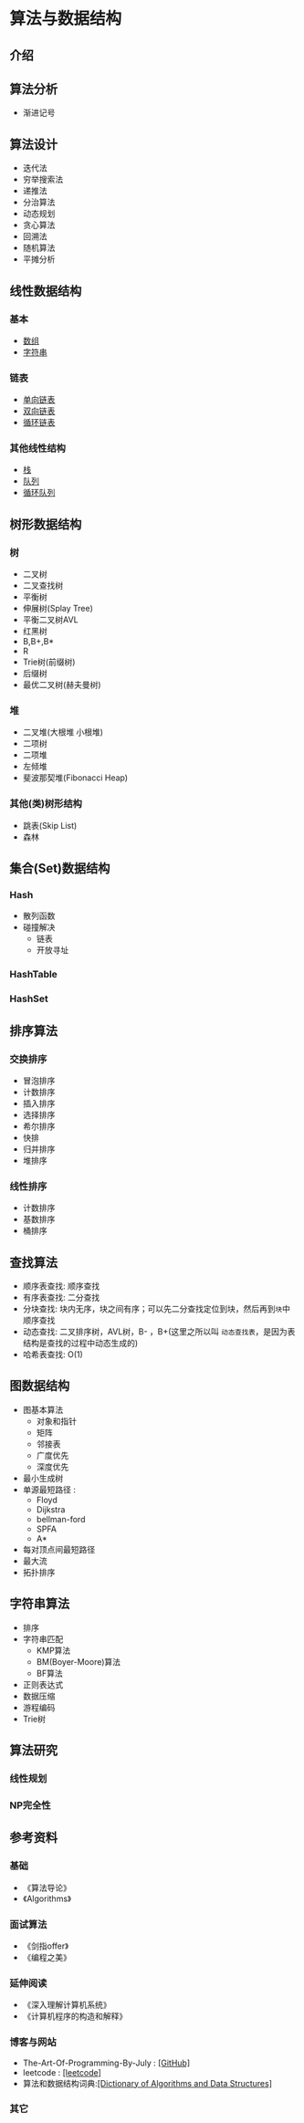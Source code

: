 # 算法与数据结构

## 介绍

## 算法分析

* 渐进记号

## 算法设计

* 迭代法
* 穷举搜索法
* 递推法
* 分治算法
* 动态规划
* 贪心算法
* 回溯法
* 随机算法
* 平摊分析

## 线性数据结构

### 基本

* [数组](./线性数据结构/1.Array.md)
* [字符串](./线性数据结构/2.String.md)

### 链表

* [单向链表](./线性数据结构/3.LinkedList.md)
* [双向链表](./线性数据结构/4.DoubleLinkedList.md)
* [循环链表](./线性数据结构/5.CircleLinkedList.md)

### 其他线性结构

* [栈](./线性数据结构/6.Stack.md)
* [队列](./线性数据结构/7.Queue.md)
* [循环队列](./线性数据结构/8.CircleQueue.md)

## 树形数据结构

### 树

* 二叉树
* 二叉查找树
* 平衡树
* 伸展树(Splay Tree)
* 平衡二叉树AVL
* 红黑树
* B,B+,B*
* R
* Trie树(前缀树)
* 后缀树
* 最优二叉树(赫夫曼树)

### 堆

* 二叉堆(大根堆 小根堆)
* 二项树
* 二项堆
* 左倾堆
* 斐波那契堆(Fibonacci Heap)

### 其他(类)树形结构

* 跳表(Skip List)
* 森林

## 集合(Set)数据结构

### Hash

* 散列函数
* 碰撞解决
  * 链表
  * 开放寻址

### HashTable

### HashSet

## 排序算法

### 交换排序

* 冒泡排序
* 计数排序
* 插入排序
* 选择排序
* 希尔排序
* 快排
* 归并排序
* 堆排序

### 线性排序

* 计数排序
* 基数排序
* 桶排序
  
## 查找算法  

* 顺序表查找: 顺序查找  
* 有序表查找: 二分查找  
* 分块查找: 块内无序，块之间有序；可以先二分查找定位到块，然后再到`块`中顺序查找  
* 动态查找: 二叉排序树，AVL树，B- ，B+(这里之所以叫 `动态查找表`，是因为表结构是查找的过程中动态生成的)
* 哈希表查找: O(1)

## 图数据结构

* 图基本算法
  * 对象和指针
  * 矩阵
  * 邻接表
  * 广度优先
  * 深度优先
* 最小生成树
* 单源最短路径 :
  * Floyd
  * Dijkstra
  * bellman-ford
  * SPFA
  * A*
* 每对顶点间最短路径
* 最大流
* 拓扑排序

## 字符串算法

* 排序
* 字符串匹配
  * KMP算法  
  * BM(Boyer-Moore)算法  
  * BF算法
* 正则表达式
* 数据压缩
* 游程编码
* Trie树

## 算法研究

### 线性规划

### NP完全性

## 参考资料

### 基础

* 《算法导论》
* 《Algorithms》

### 面试算法

* 《剑指offer》
* 《编程之美》

### 延伸阅读

* 《深入理解计算机系统》
* 《计算机程序的构造和解释》

### 博客与网站

* The-Art-Of-Programming-By-July : [\[GitHub\]](https://github.com/julycoding/The-Art-Of-Programming-By-July)
* leetcode : [\[leetcode\]](http://leetcode.com/)
* 算法和数据结构词典:[\[Dictionary of Algorithms and Data Structures\]](https://xlinux.nist.gov/dads/)

### 其它